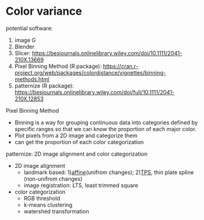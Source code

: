 # Color variance

potential software:
1. image G
2. Blender
3. Slicer: https://besjournals.onlinelibrary.wiley.com/doi/10.1111/2041-210X.13669
4. Pixel Binning Method (R package): https://cran.r-project.org/web/packages/colordistance/vignettes/binning-methods.html
5. patternize (R package): https://besjournals.onlinelibrary.wiley.com/doi/full/10.1111/2041-210X.12853


Pixel Binning Method
- Binning is a way for grouping continuous data into categories defined by specific ranges so that we can know the proportion of each major color. 
- Plot pixels from a 2D image and categorize them
- can get the proportion of each color categorization

patternize: 2D image alignment and color categorization
- 2D image alignment
  - landmark based: 
    1)[affine](https://blog.csdn.net/u011681952/article/details/98942207)(unifrom changes); 
    2)[TPS](https://khanhha.github.io/posts/Thin-Plate-Splines-Warping/), thin plate spline (non-unifrom changes) 
  - image registration: LTS, least trimmed square
- color categorization
  - RGB threshold
  - k-means clustering
  - watershed transformation
